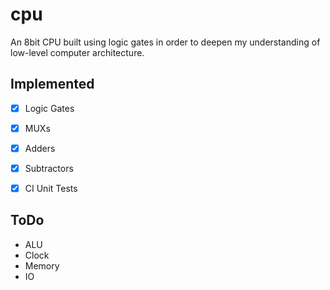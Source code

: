 # cpu

An 8bit CPU built using logic gates in order to deepen my understanding of low-level computer architecture.

## Implemented

- [x] Logic Gates
- [x] MUXs
- [x] Adders
- [x] Subtractors
- [x] CI Unit Tests


## ToDo

- ALU
- Clock
- Memory
- IO
